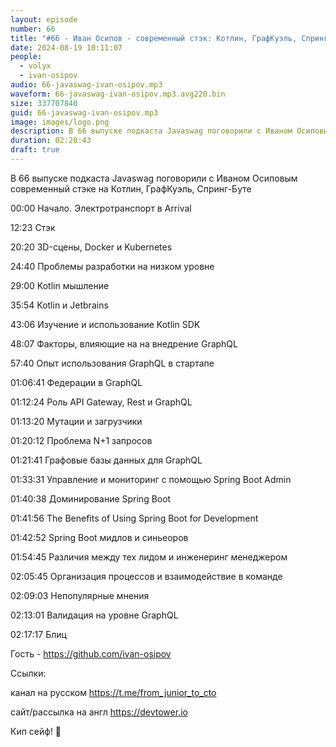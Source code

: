 ```yaml
---
layout: episode
number: 66
title: "#66 - Иван Осипов - современный стэк: Котлин, ГрафКуэль, Спринг-Бут"
date: 2024-08-19 10:11:07
people:
  - volyx
  - ivan-osipov
audio: 66-javaswag-ivan-osipov.mp3
waveform: 66-javaswag-ivan-osipov.mp3.avg220.bin
size: 337707840           
guid: 66-javaswag-ivan-osipov.mp3
image: images/logo.png
description: В 66 выпуске подкаста Javaswag поговорили с Иваном Осиповым современный стэке на Котлин, ГрафКуэль, Спринг-Буте
duration: 02:20:43
draft: true
---
```


В 66 выпуске подкаста Javaswag поговорили с Иваном Осиповым современный стэке на Котлин, ГрафКуэль, Спринг-Буте

00:00 Начало. Электротранспорт в Arrival

12:23 Стэк

20:20 3D-сцены, Docker и Kubernetes

24:40 Проблемы разработки на низком уровне

29:00 Kotlin мышление

35:54 Kotlin и Jetbrains

43:06 Изучение и использование Kotlin SDK

48:07 Факторы, влияющие на на внедрение GraphQL

57:40 Опыт использования GraphQL в стартапе

01:06:41 Федерации в GraphQL

01:12:24 Роль API Gateway, Rest и GraphQL

01:13:20 Мутации и загрузчики

01:20:12 Проблема N+1 запросов

01:21:41 Графовые базы данных для GraphQL

01:33:31 Управление и мониторинг с помощью Spring Boot Admin

01:40:38 Доминирование Spring Boot

01:41:56 The Benefits of Using Spring Boot for Development

01:42:52 Spring Boot мидлов и синьеоров

01:54:45 Различия между тех лидом и инженеринг менеджером

02:05:45 Организация процессов и взаимодействие в команде

02:09:03 Непопулярные мнения

02:13:01 Валидация на уровне GraphQL

02:17:17 Блиц

Гость - https://github.com/ivan-osipov

Ссылки:

канал на русском https://t.me/from_junior_to_cto

сайт/рассылка на англ https://devtower.io


Кип сейф! 🖖
